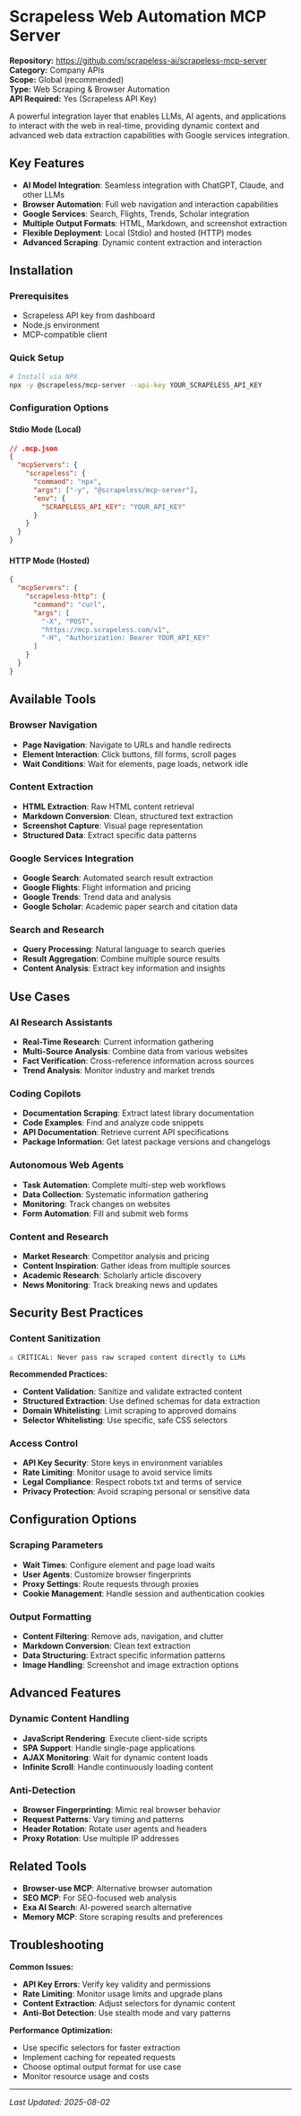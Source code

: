 # Scrapeless Web Automation MCP Server

**Repository:** https://github.com/scrapeless-ai/scrapeless-mcp-server  
**Category:** Company APIs  
**Scope:** Global (recommended)  
**Type:** Web Scraping & Browser Automation  
**API Required:** Yes (Scrapeless API Key)

A powerful integration layer that enables LLMs, AI agents, and applications to interact with the web in real-time, providing dynamic context and advanced web data extraction capabilities with Google services integration.

## Key Features

- **AI Model Integration**: Seamless integration with ChatGPT, Claude, and other LLMs
- **Browser Automation**: Full web navigation and interaction capabilities
- **Google Services**: Search, Flights, Trends, Scholar integration
- **Multiple Output Formats**: HTML, Markdown, and screenshot extraction
- **Flexible Deployment**: Local (Stdio) and hosted (HTTP) modes
- **Advanced Scraping**: Dynamic content extraction and interaction

## Installation

### Prerequisites
- Scrapeless API key from dashboard
- Node.js environment
- MCP-compatible client

### Quick Setup
```bash
# Install via NPX
npx -y @scrapeless/mcp-server --api-key YOUR_SCRAPELESS_API_KEY
```

### Configuration Options

#### Stdio Mode (Local)
```json
// .mcp.json
{
  "mcpServers": {
    "scrapeless": {
      "command": "npx",
      "args": ["-y", "@scrapeless/mcp-server"],
      "env": {
        "SCRAPELESS_API_KEY": "YOUR_API_KEY"
      }
    }
  }
}
```

#### HTTP Mode (Hosted)
```json
{
  "mcpServers": {
    "scrapeless-http": {
      "command": "curl",
      "args": [
        "-X", "POST",
        "https://mcp.scrapeless.com/v1",
        "-H", "Authorization: Bearer YOUR_API_KEY"
      ]
    }
  }
}
```

## Available Tools

### Browser Navigation
- **Page Navigation**: Navigate to URLs and handle redirects
- **Element Interaction**: Click buttons, fill forms, scroll pages
- **Wait Conditions**: Wait for elements, page loads, network idle

### Content Extraction
- **HTML Extraction**: Raw HTML content retrieval
- **Markdown Conversion**: Clean, structured text extraction
- **Screenshot Capture**: Visual page representation
- **Structured Data**: Extract specific data patterns

### Google Services Integration
- **Google Search**: Automated search result extraction
- **Google Flights**: Flight information and pricing
- **Google Trends**: Trend data and analysis
- **Google Scholar**: Academic paper search and citation data

### Search and Research
- **Query Processing**: Natural language to search queries
- **Result Aggregation**: Combine multiple source results
- **Content Analysis**: Extract key information and insights

## Use Cases

### AI Research Assistants
- **Real-Time Research**: Current information gathering
- **Multi-Source Analysis**: Combine data from various websites
- **Fact Verification**: Cross-reference information across sources
- **Trend Analysis**: Monitor industry and market trends

### Coding Copilots
- **Documentation Scraping**: Extract latest library documentation
- **Code Examples**: Find and analyze code snippets
- **API Documentation**: Retrieve current API specifications
- **Package Information**: Get latest package versions and changelogs

### Autonomous Web Agents
- **Task Automation**: Complete multi-step web workflows
- **Data Collection**: Systematic information gathering
- **Monitoring**: Track changes on websites
- **Form Automation**: Fill and submit web forms

### Content and Research
- **Market Research**: Competitor analysis and pricing
- **Content Inspiration**: Gather ideas from multiple sources
- **Academic Research**: Scholarly article discovery
- **News Monitoring**: Track breaking news and updates

## Security Best Practices

### Content Sanitization
```
⚠️ CRITICAL: Never pass raw scraped content directly to LLMs
```

**Recommended Practices:**
- **Content Validation**: Sanitize and validate extracted content
- **Structured Extraction**: Use defined schemas for data extraction
- **Domain Whitelisting**: Limit scraping to approved domains
- **Selector Whitelisting**: Use specific, safe CSS selectors

### Access Control
- **API Key Security**: Store keys in environment variables
- **Rate Limiting**: Monitor usage to avoid service limits
- **Legal Compliance**: Respect robots.txt and terms of service
- **Privacy Protection**: Avoid scraping personal or sensitive data

## Configuration Options

### Scraping Parameters
- **Wait Times**: Configure element and page load waits
- **User Agents**: Customize browser fingerprints
- **Proxy Settings**: Route requests through proxies
- **Cookie Management**: Handle session and authentication cookies

### Output Formatting
- **Content Filtering**: Remove ads, navigation, and clutter
- **Markdown Conversion**: Clean text extraction
- **Data Structuring**: Extract specific information patterns
- **Image Handling**: Screenshot and image extraction options

## Advanced Features

### Dynamic Content Handling
- **JavaScript Rendering**: Execute client-side scripts
- **SPA Support**: Handle single-page applications
- **AJAX Monitoring**: Wait for dynamic content loads
- **Infinite Scroll**: Handle continuously loading content

### Anti-Detection
- **Browser Fingerprinting**: Mimic real browser behavior
- **Request Patterns**: Vary timing and patterns
- **Header Rotation**: Rotate user agents and headers
- **Proxy Rotation**: Use multiple IP addresses

## Related Tools

- **Browser-use MCP**: Alternative browser automation
- **SEO MCP**: For SEO-focused web analysis
- **Exa AI Search**: AI-powered search alternative
- **Memory MCP**: Store scraping results and preferences

## Troubleshooting

**Common Issues:**
- **API Key Errors**: Verify key validity and permissions
- **Rate Limiting**: Monitor usage limits and upgrade plans
- **Content Extraction**: Adjust selectors for dynamic content
- **Anti-Bot Detection**: Use stealth mode and vary patterns

**Performance Optimization:**
- Use specific selectors for faster extraction
- Implement caching for repeated requests
- Choose optimal output format for use case
- Monitor resource usage and costs

---

*Last Updated: 2025-08-02*
